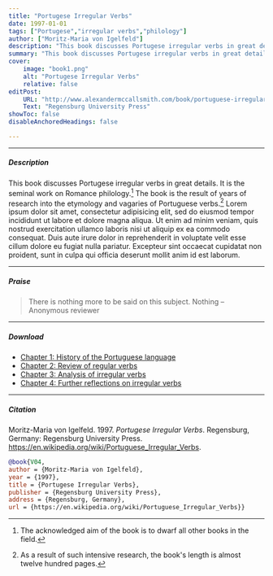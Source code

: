 ```yaml
---
title: "Portugese Irregular Verbs" 
date: 1997-01-01
tags: ["Portugese","irregular verbs","philology"]
author: ["Moritz-Maria von Igelfeld"]
description: "This book discusses Portugese irregular verbs in great details."
summary: "This book discusses Portugese irregular verbs in great details."
cover:
    image: "book1.png"
    alt: "Portugese Irregular Verbs"
    relative: false
editPost:
    URL: "http://www.alexandermccallsmith.com/book/portuguese-irregular-verbs?series=von-igelfeld-series"
    Text: "Regensburg University Press"
showToc: false
disableAnchoredHeadings: false

---
```


---

##### Description

This book discusses Portugese irregular verbs in great details. It is the seminal work on Romance philology.[^1] The book is the result of years of research into the etymology and vagaries of Portuguese verbs.[^2] Lorem ipsum dolor sit amet, consectetur adipisicing elit, sed do eiusmod tempor incididunt ut labore et dolore magna aliqua. Ut enim ad minim veniam, quis nostrud exercitation ullamco laboris nisi ut aliquip ex ea commodo
consequat. Duis aute irure dolor in reprehenderit in voluptate velit esse
cillum dolore eu fugiat nulla pariatur. Excepteur sint occaecat cupidatat non
proident, sunt in culpa qui officia deserunt mollit anim id est laborum.

[^1]: The acknowledged aim of the book is to dwarf all other books in the field.
[^2]: As a result of such intensive research, the book's length is almost twelve hundred pages.

---

##### Praise

> There is nothing more to be said on this subject. Nothing – Anonymous reviewer

---

##### Download

+ [Chapter 1: History of the Portuguese language](chapter1.pdf)
+ [Chapter 2: Review of regular verbs](chapter2.pdf)
+ [Chapter 3: Analysis of irregular verbs](chapter3.pdf)
+ [Chapter 4: Further reflections on irregular verbs](chapter4.pdf)

---

##### Citation

Moritz-Maria von Igelfeld. 1997. *Portugese Irregular Verbs*. Regensburg, Germany: Regensburg University Press. https://en.wikipedia.org/wiki/Portuguese_Irregular_Verbs.

```BibTeX
@book{V04,
author = {Moritz-Maria von Igelfeld},
year = {1997},
title = {Portugese Irregular Verbs},
publisher = {Regensburg University Press},
address = {Regensburg, Germany},
url = {https://en.wikipedia.org/wiki/Portuguese_Irregular_Verbs}}
```